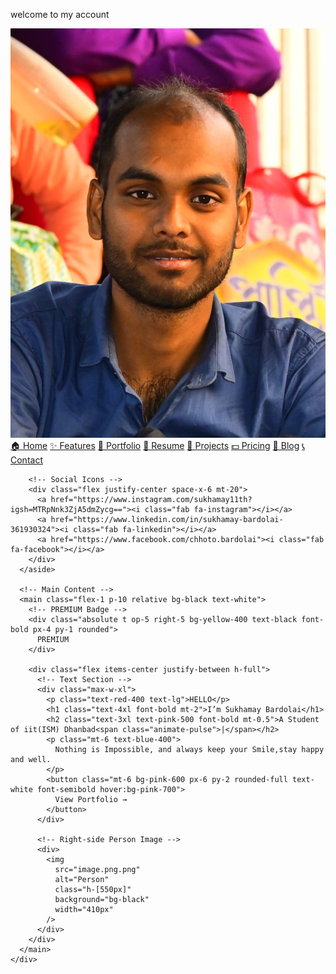 welcome to my account


<html lang="en">
  <head>
    <meta charset="UTF-8" />
    <meta name="viewport" content="width=device-width, initial-scale=1.0" />
    <title>Sukhamay Bardolai Portfolio</title>
    <script src="https://cdn.tailwindcss.com"></script>
    <link
      rel="stylesheet"
      href="https://cdnjs.cloudflare.com/ajax/libs/font-awesome/6.5.0/css/all.min.css"
    />
  </head>
  <body class="bg-black text-white">
    <div class="flex min-h-screen">
      <!-- Sidebar -->
      <aside class="w-64 bg-[#1a1a1a] text-white p-6 flex flex-col justify-between">
        <div>
          <!-- Profile Image -->
          <div class="flex justify-center mb-6">
            <img
              src="jpg.jpg"
              alt="Profile"
              class="rounded-full w-32 h-32 object-cover"
            />
          </div>
          <!-- Navigation -->
          <nav class="space-y-4 font-semibold text-pink-500">
            <a href="#" class="block bg-pink-900 rounded p-2 text-white">🏠 Home</a>
            <a href="#" class="block hover:text-white">✨ Features</a>
            <a href="#" class="block hover:text-white">🎨 Portfolio</a>
            <a href="file:///C:/Users/sukha/OneDrive/Desktop/website/my%20cv%20.pdf" class="block hover:text-white">📄 Resume</a>
            <a href="#" class="block hover:text-white">📁 Projects</a>
            <a href="#" class="block hover:text-white">💵 Pricing</a>
            <a href="#" class="block hover:text-white">📝 Blog</a>
            <a href="#" class="block hover:text-white">📞 Contact</a>
          </nav>
        </div>

        <!-- Social Icons -->
        <div class="flex justify-center space-x-6 mt-20">
          <a href="https://www.instagram.com/sukhamay11th?igsh=MTRpNnk3ZjA5dmZycg=="><i class="fab fa-instagram"></i></a>
          <a href="https://www.linkedin.com/in/sukhamay-bardolai-361930324"><i class="fab fa-linkedin"></i></a>
          <a href="https://www.facebook.com/chhoto.bardolai"><i class="fab fa-facebook"></i></a>
        </div>
      </aside>

      <!-- Main Content -->
      <main class="flex-1 p-10 relative bg-black text-white">
        <!-- PREMIUM Badge -->
        <div class="absolute t op-5 right-5 bg-yellow-400 text-black font-bold px-4 py-1 rounded">
          PREMIUM
        </div>

        <div class="flex items-center justify-between h-full">
          <!-- Text Section -->
          <div class="max-w-xl">
            <p class="text-red-400 text-lg">HELLO</p>
            <h1 class="text-4xl font-bold mt-2">I’m Sukhamay Bardolai</h1>
            <h2 class="text-3xl text-pink-500 font-bold mt-0.5">A Student of iit(ISM) Dhanbad<span class="animate-pulse">|</span></h2>
            <p class="mt-6 text-blue-400">
              Nothing is Impossible, and always keep your Smile,stay happy and well.
            </p>
            <button class="mt-6 bg-pink-600 px-6 py-2 rounded-full text-white font-semibold hover:bg-pink-700">
              View Portfolio →
            </button>
          </div>

          <!-- Right-side Person Image -->
          <div>
            <img
              src="image.png.png"
              alt="Person"
              class="h-[550px]"
              background="bg-black"
              width="410px"
            />
          </div>
        </div>
      </main>
    </div>
  </body>
</html>
